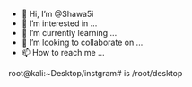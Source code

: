 - 👋 Hi, I’m @Shawa5i
- 👀 I’m interested in ...
- 🌱 I’m currently learning ...
- 💞️ I’m looking to collaborate on ...
- 📫 How to reach me ...

<!---
Shawa5i/Shawa5i is a ✨ special ✨ repository because its `README.md` (this file) appears on your GitHub profile.
You can click the Preview link to take a look at your changes.
--->root@kali:~Desktop/instgram# is /root/desktop 
